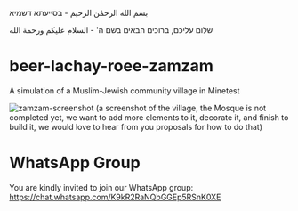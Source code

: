 بسم الله الرحمٰن الرحيم - בסייעתא דשמיא

שלום עליכם, ברוכים הבאים בשם ה' - السلام عليكم ورحمة الله
# beer-lachay-roee-zamzam
A simulation of a Muslim-Jewish community village in Minetest

![zamzam-screenshot](https://github.com/user-attachments/assets/6763d6fa-a537-49ba-9ef0-e3455c959697)
(a screenshot of the village, the Mosque is not completed yet, we want to add more elements to it, decorate it, and finish to build it, we would love to hear from you proposals for how to do that)

# WhatsApp Group
You are kindly invited to join our WhatsApp group:
https://chat.whatsapp.com/K9kR2RaNQbGGEp5RSnK0XE
